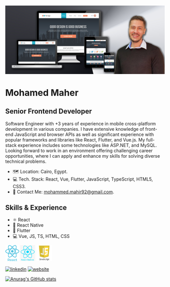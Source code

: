 ![Senior Frontend Developer](https://github.com/m-mahir/m-mahir/blob/8e01a6838b1021617768d672f699b1c8c0aed6be/Profile36.jpg)

# Mohamed Maher
## Senior Frontend Developer

Software Engineer with +3 years of experience in mobile cross-platform development in various companies. I have extensive knowledge of front-end JavaScript and browser APIs as well as significant experience with popular frameworks and libraries like React, Flutter, and Vue.js. My full-stack experience includes some technologies like ASP.NET, and MySQL.
Looking forward to work in an environment offering challenging career opportunities, where I can apply and enhance my skills for solving diverse technical problems.

- 🗺️ Location: Cairo, Egypt.
- 💻 Tech. Stack: React, Vue, Flutter, JavaScript, TypeScript, HTML5, CSS3.
- 📧 Contact Me: mohammed.mahir92@gmail.com.

## Skills & Experience
* ⚛ React
* 📱 React Native
* 📱 Flutter
* 💻 Vue, JS, TS, HTML, CSS

<img src="https://github.com/m-mahir/m-mahir/blob/7b0c1eafc9d4af7fb618485930216008ae0323d1/react.png" height="50" /> <img src="https://github.com/m-mahir/m-mahir/blob/7b0c1eafc9d4af7fb618485930216008ae0323d1/react%20native.png" height="50" /> <img src="https://github.com/m-mahir/m-mahir/blob/d3875daa4fd5830642763309e0c8589aed72bd42/javascript_logo.png" height="50" />

[<img src='https://cdn.jsdelivr.net/npm/simple-icons@3.0.1/icons/linkedin.svg' alt='linkedin' height='40'>](https://www.linkedin.com/in/m-mahir/)  [<img src='https://cdn.jsdelivr.net/npm/simple-icons@3.0.1/icons/icloud.svg' alt='website' height='40'>](https://www.m-mahir.ml/)  
 


[![Anurag's GitHub stats](https://github-readme-stats.vercel.app/api?username=m-mahir)](https://github.com/anuraghazra/github-readme-stats)
